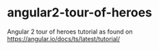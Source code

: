 # angular2-tour-of-heroes
Angular 2 tour of heroes tutorial as found on https://angular.io/docs/ts/latest/tutorial/ 
